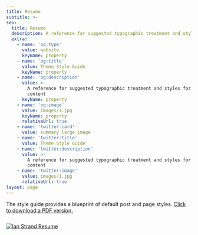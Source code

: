 ```yaml
---
title: Resume
subtitle: >-
seo:
  title: Resume
  description: A reference for suggested typographic treatment and styles for your content
  extra:
    - name: 'og:type'
      value: website
      keyName: property
    - name: 'og:title'
      value: Theme Style Guide
      keyName: property
    - name: 'og:description'
      value: >-
        A reference for suggested typographic treatment and styles for your
        content
      keyName: property
    - name: 'og:image'
      value: images/1.jpg
      keyName: property
      relativeUrl: true
    - name: 'twitter:card'
      value: summary_large_image
    - name: 'twitter:title'
      value: Theme Style Guide
    - name: 'twitter:description'
      value: >-
        A reference for suggested typographic treatment and styles for your
        content
    - name: 'twitter:image'
      value: images/1.jpg
      relativeUrl: true
layout: page
---
```


<div class="post-subtitle" style="margin-bottom: 1.66667rem;">The style guide provides a blueprint of default post and page styles. <a href="/docs/Ian Strand Resume.pdf" download="Ian Strand Resume.pdf" target="_blank">Click to download a PDF version.</a></div>

<a href="/docs/Ian Strand Resume.pdf" download="Ian Strand Resume.pdf" target="_blank">
  <img class="sguide" alt="Ian Strand Resume" src="/images/Ian Strand Resume.jpg">
</a>